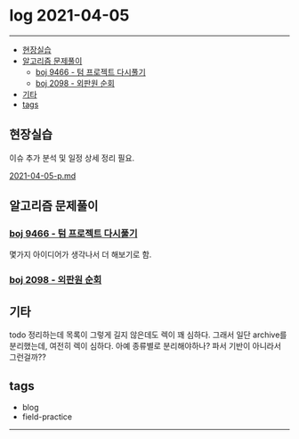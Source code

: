 # log 2021-04-05

--------------------------

- [현장실습](#현장실습)
- [알고리즘 문제풀이](#알고리즘-문제풀이)
  - [boj 9466 - 텀 프로젝트 다시풀기](#boj-9466---텀-프로젝트-다시풀기)
  - [boj 2098 - 외판원 순회](#boj-2098---외판원-순회)
- [기타](#기타)
- [tags](#tags)


## 현장실습

이슈 추가 분석 및 일정 상세 정리 필요.

[2021-04-05-p.md](./2021-04-05-p.md)

## 알고리즘 문제풀이

### [boj 9466 - 텀 프로젝트 다시풀기](https://www.acmicpc.net/problem/9466)

몇가지 아이디어가 생각나서 더 해보기로 함.

### [boj 2098 - 외판원 순회](https://www.acmicpc.net/problem/2098)


## 기타

todo 정리하는데 목록이 그렇게 길지 않은데도 렉이 꽤 심하다. 
그래서 일단 archive를 분리했는데, 여전히 렉이 심하다. 아예 종류별로 분리해야하나?
파서 기반이 아니라서 그런걸까??


## tags
- blog
- field-practice

--------------------------

